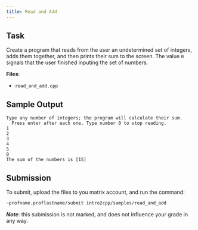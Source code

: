 ```yaml
---
title: Read and Add
---
```


## Task

Create a program that reads from the user an undetermined set of integers, adds them together, and then prints their sum to the screen. The value `0` signals that the user finished inputing the set of numbers.

**Files**:
- `read_and_add.cpp`

## Sample Output

```
Type any number of integers; the program will calculate their sum.
  Press enter after each one. Type number 0 to stop reading.
1
2
3
4
5
0
The sum of the numbers is [15]
```

## Submission

To submit, upload the files to you matrix account, and run the command:
```bash
~profname.proflastname/submit intro2cpp/samples/read_and_add
```

***Note***: this submission is not marked, and does not influence your grade in any way.
